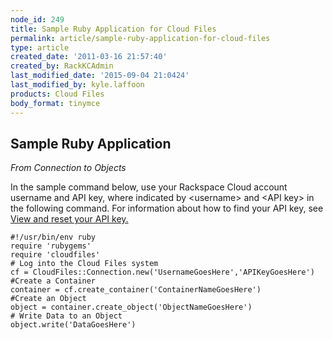 ```yaml
---
node_id: 249
title: Sample Ruby Application for Cloud Files
permalink: article/sample-ruby-application-for-cloud-files
type: article
created_date: '2011-03-16 21:57:40'
created_by: RackKCAdmin
last_modified_date: '2015-09-04 21:0424'
last_modified_by: kyle.laffoon
products: Cloud Files
body_format: tinymce
---
```


Sample Ruby Application
-----------------------

*From Connection to Objects*

In the sample command below, use your Rackspace Cloud account username
and API key, where indicated by \<username\> and \<API key\> in the
following command. For information about how to find your API key, see
[View and reset your API
key.](http://www.rackspace.com/knowledge_center/article/view-and-reset-your-api-key)

    #!/usr/bin/env ruby
    require 'rubygems'
    require 'cloudfiles'
    # Log into the Cloud Files system
    cf = CloudFiles::Connection.new('UsernameGoesHere','APIKeyGoesHere')                   
    #Create a Container
    container = cf.create_container('ContainerNameGoesHere')
    #Create an Object
    object = container.create_object('ObjectNameGoesHere')
    # Write Data to an Object
    object.write('DataGoesHere')

 

